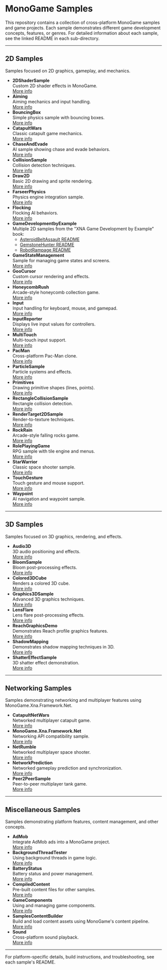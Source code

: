 # MonoGame Samples

This repository contains a collection of cross-platform MonoGame samples and game projects. Each sample demonstrates different game development concepts, features, or genres. For detailed information about each sample, see the linked README in each sub-directory.

---

## 2D Samples
Samples focused on 2D graphics, gameplay, and mechanics.

- **2DShaderSample**  
  Custom 2D shader effects in MonoGame.  
  [More info](2DShaderSample/README.md)
- **Aiming**  
  Aiming mechanics and input handling.  
  [More info](Aiming/README.md)
- **BouncingBox**  
  Simple physics sample with bouncing boxes.  
  [More info](BouncingBox/README.md)
- **CatapultWars**  
  Classic catapult game mechanics.  
  [More info](CatapultWars/README.md)
- **ChaseAndEvade**  
  AI sample showing chase and evade behaviors.  
  [More info](ChaseAndEvade/README.md)
- **CollisionSample**  
  Collision detection techniques.  
  [More info](CollisionSample/README.md)
- **Draw2D**  
  Basic 2D drawing and sprite rendering.  
  [More info](Draw2D/README.md)
- **FarseerPhysics**  
  Physics engine integration sample.  
  [More info](FarseerPhysics/README.md)
- **Flocking**  
  Flocking AI behaviors.  
  [More info](Flocking/README.md)
- **GameDevelopmentbyExample**  
  Multiple 2D samples from the "XNA Game Development by Example" book:  
  - [AsteroidBeltAssault README](GameDevelopmentbyExample/AsteroidBeltAssault/README.md)
  - [GemstoneHunter README](GameDevelopmentbyExample/GemstoneHunter/README.md)
  - [RobotRampage README](GameDevelopmentbyExample/RobotRampage/README.md)
- **GameStateManagement**  
  Sample for managing game states and screens.  
  [More info](GameStateManagement/README.md)
- **GooCursor**  
  Custom cursor rendering and effects.  
  [More info](GooCursor/README.md)
- **HoneycombRush**  
  Arcade-style honeycomb collection game.  
  [More info](HoneycombRush/README.md)
- **Input**  
  Input handling for keyboard, mouse, and gamepad.  
  [More info](Input/README.md)
- **InputReporter**  
  Displays live input values for controllers.  
  [More info](InputReporter/README.md)
- **MultiTouch**  
  Multi-touch input support.  
  [More info](MultiTouch/README.md)
- **PacMan**  
  Cross-platform Pac-Man clone.  
  [More info](PacMan/README.md)
- **ParticleSample**  
  Particle systems and effects.  
  [More info](ParticleSample/README.md)
- **Primitives**  
  Drawing primitive shapes (lines, points).  
  [More info](Primitives/README.md)
- **RectangleCollisionSample**  
  Rectangle collision detection.  
  [More info](RectangleCollisionSample/README.md)
- **RenderTarget2DSample**  
  Render-to-texture techniques.  
  [More info](RenderTarget2DSample/README.md)
- **RockRain**  
  Arcade-style falling rocks game.  
  [More info](RockRain/README.md)
- **RolePlayingGame**  
  RPG sample with tile engine and menus.  
  [More info](RolePlayingGame/README.md)
- **StarWarrior**  
  Classic space shooter sample.  
  [More info](StarWarrior/README.md)
- **TouchGesture**  
  Touch gesture and mouse support.  
  [More info](TouchGesture/README.md)
- **Waypoint**  
  AI navigation and waypoint sample.  
  [More info](Waypoint/README.md)

---

## 3D Samples
Samples focused on 3D graphics, rendering, and effects.

- **Audio3D**  
  3D audio positioning and effects.  
  [More info](Audio3D/README.md)
- **BloomSample**  
  Bloom post-processing effects.  
  [More info](BloomSample/README.md)
- **Colored3DCube**  
  Renders a colored 3D cube.  
  [More info](Colored3DCube/README.md)
- **Graphics3DSample**  
  Advanced 3D graphics techniques.  
  [More info](Graphics3DSample/README.md)
- **LensFlare**  
  Lens flare post-processing effects.  
  [More info](LensFlare/README.md)
- **ReachGraphicsDemo**  
  Demonstrates Reach profile graphics features.  
  [More info](ReachGraphicsDemo/README.md)
- **ShadowMapping**  
  Demonstrates shadow mapping techniques in 3D.  
  [More info](ShadowMapping/README.md)
- **ShatterEffectSample**  
  3D shatter effect demonstration.  
  [More info](ShatterEffectSample/README.md)

---

## Networking Samples
Samples demonstrating networking and multiplayer features using MonoGame.Xna.Framework.Net.

- **CatapultNetWars**  
  Networked multiplayer catapult game.  
  [More info](CatapultNetWars/README.md)
- **MonoGame.Xna.Framework.Net**  
  Networking API compatibility sample.  
  [More info](MonoGame.Xna.Framework.Net/README.md)
- **NetRumble**  
  Networked multiplayer space shooter.  
  [More info](NetRumble/README.md)
- **NetworkPrediction**  
  Networked gameplay prediction and synchronization.  
  [More info](NetworkPrediction/README.md)
- **Peer2PeerSample**  
  Peer-to-peer multiplayer tank game.  
  [More info](Peer2PeerSample/README.md)

---

## Miscellaneous Samples
Samples demonstrating platform features, content management, and other concepts.

- **AdMob**  
  Integrate AdMob ads into a MonoGame project.  
  [More info](AdMob/README.md)
- **BackgroundThreadTester**  
  Using background threads in game logic.  
  [More info](BackgroundThreadTester/README.md)
- **BatteryStatus**  
  Battery status and power management.  
  [More info](BatteryStatus/README.md)
- **CompiledContent**  
  Pre-built content files for other samples.  
  [More info](CompiledContent/README.md)
- **GameComponents**  
  Using and managing game components.  
  [More info](GameComponents/README.md)
- **SamplesContentBuilder**  
  Build and load content assets using MonoGame's content pipeline.  
  [More info](SamplesContentBuilder/README.md)
- **Sound**  
  Cross-platform sound playback.  
  [More info](Sound/README.md)

---

For platform-specific details, build instructions, and troubleshooting, see each sample's README.